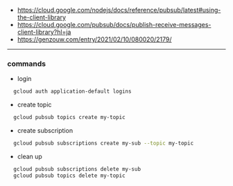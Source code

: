 - https://cloud.google.com/nodejs/docs/reference/pubsub/latest#using-the-client-library
- https://cloud.google.com/pubsub/docs/publish-receive-messages-client-library?hl=ja
- https://genzouw.com/entry/2021/02/10/080020/2179/
---
### commands
- login
```bash
  gcloud auth application-default logins
```
- create topic
```bash
  gcloud pubsub topics create my-topic
```
- create subscription
```bash
  gcloud pubsub subscriptions create my-sub --topic my-topic
```
- clean up
```bash
  gcloud pubsub subscriptions delete my-sub
  gcloud pubsub topics delete my-topic
```
